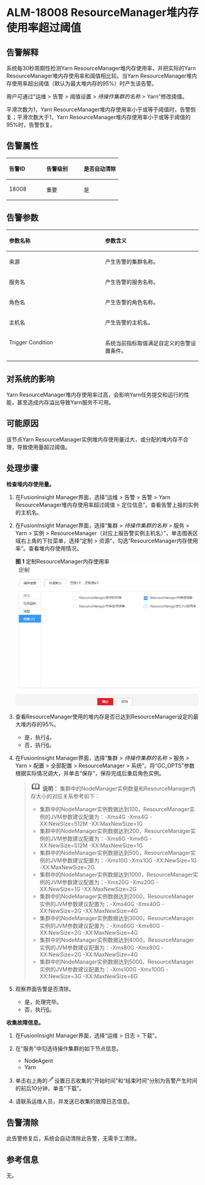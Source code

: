 # ALM-18008 ResourceManager堆内存使用率超过阈值<a name="ALM-18008"></a>

## 告警解释<a name="section1335609"></a>

系统每30秒周期性检测Yarn ResourceManager堆内存使用率，并把实际的Yarn ResourceManager堆内存使用率和阈值相比较。当Yarn ResourceManager堆内存使用率超出阈值（默认为最大堆内存的95%）时产生该告警。

用户可通过“运维 \> 告警 \> 阈值设置 \>  _待操作集群的名称_  \> Yarn”修改阈值。

平滑次数为1，Yarn ResourceManager堆内存使用率小于或等于阈值时，告警恢复；平滑次数大于1，Yarn ResourceManager堆内存使用率小于或等于阈值的95%时，告警恢复。

## 告警属性<a name="section12020482"></a>

<a name="table9634977"></a>
<table><thead align="left"><tr id="row15805238"><th class="cellrowborder" valign="top" width="33.33333333333333%" id="mcps1.1.4.1.1"><p id="p5155867"><a name="p5155867"></a><a name="p5155867"></a>告警ID</p>
</th>
<th class="cellrowborder" valign="top" width="33.33333333333333%" id="mcps1.1.4.1.2"><p id="p14972060"><a name="p14972060"></a><a name="p14972060"></a>告警级别</p>
</th>
<th class="cellrowborder" valign="top" width="33.33333333333333%" id="mcps1.1.4.1.3"><p id="p4777379"><a name="p4777379"></a><a name="p4777379"></a>是否自动清除</p>
</th>
</tr>
</thead>
<tbody><tr id="row51423381"><td class="cellrowborder" valign="top" width="33.33333333333333%" headers="mcps1.1.4.1.1 "><p id="p4544348"><a name="p4544348"></a><a name="p4544348"></a>18008</p>
</td>
<td class="cellrowborder" valign="top" width="33.33333333333333%" headers="mcps1.1.4.1.2 "><p id="p32547936"><a name="p32547936"></a><a name="p32547936"></a>重要</p>
</td>
<td class="cellrowborder" valign="top" width="33.33333333333333%" headers="mcps1.1.4.1.3 "><p id="p19137160"><a name="p19137160"></a><a name="p19137160"></a>是</p>
</td>
</tr>
</tbody>
</table>

## 告警参数<a name="section41075474"></a>

<a name="table6606141"></a>
<table><thead align="left"><tr id="row49320909"><th class="cellrowborder" valign="top" width="50%" id="mcps1.1.3.1.1"><p id="p35570664"><a name="p35570664"></a><a name="p35570664"></a>参数名称</p>
</th>
<th class="cellrowborder" valign="top" width="50%" id="mcps1.1.3.1.2"><p id="p62651540"><a name="p62651540"></a><a name="p62651540"></a>参数含义</p>
</th>
</tr>
</thead>
<tbody><tr id="row822014158206"><td class="cellrowborder" valign="top" width="50%" headers="mcps1.1.3.1.1 "><p id="p13858113752316"><a name="p13858113752316"></a><a name="p13858113752316"></a>来源</p>
</td>
<td class="cellrowborder" valign="top" width="50%" headers="mcps1.1.3.1.2 "><p id="p187931338134115"><a name="p187931338134115"></a><a name="p187931338134115"></a>产生告警的集群名称。</p>
</td>
</tr>
<tr id="row41609976"><td class="cellrowborder" valign="top" width="50%" headers="mcps1.1.3.1.1 "><p id="p39123317"><a name="p39123317"></a><a name="p39123317"></a>服务名</p>
</td>
<td class="cellrowborder" valign="top" width="50%" headers="mcps1.1.3.1.2 "><p id="p4199435"><a name="p4199435"></a><a name="p4199435"></a>产生告警的服务名称。</p>
</td>
</tr>
<tr id="row37794916"><td class="cellrowborder" valign="top" width="50%" headers="mcps1.1.3.1.1 "><p id="p37226997"><a name="p37226997"></a><a name="p37226997"></a>角色名</p>
</td>
<td class="cellrowborder" valign="top" width="50%" headers="mcps1.1.3.1.2 "><p id="p5195099"><a name="p5195099"></a><a name="p5195099"></a>产生告警的角色名称。</p>
</td>
</tr>
<tr id="row46755894"><td class="cellrowborder" valign="top" width="50%" headers="mcps1.1.3.1.1 "><p id="p66118565"><a name="p66118565"></a><a name="p66118565"></a>主机名</p>
</td>
<td class="cellrowborder" valign="top" width="50%" headers="mcps1.1.3.1.2 "><p id="p10805765"><a name="p10805765"></a><a name="p10805765"></a>产生告警的主机名。</p>
</td>
</tr>
<tr id="row30143027"><td class="cellrowborder" valign="top" width="50%" headers="mcps1.1.3.1.1 "><p id="p25666111"><a name="p25666111"></a><a name="p25666111"></a>Trigger Condition</p>
</td>
<td class="cellrowborder" valign="top" width="50%" headers="mcps1.1.3.1.2 "><p id="p65689071"><a name="p65689071"></a><a name="p65689071"></a>系统当前指标取值满足自定义的告警设置条件。</p>
</td>
</tr>
</tbody>
</table>

## 对系统的影响<a name="section34134946"></a>

Yarn ResourceManager堆内存使用率过高，会影响Yarn任务提交和运行的性能，甚至造成内存溢出导致Yarn服务不可用。

## 可能原因<a name="section38779059"></a>

该节点Yarn ResourceManager实例堆内存使用量过大，或分配的堆内存不合理，导致使用量超过阈值。

## 处理步骤<a name="section13467214"></a>

**检查堆内存使用量。**

1.  在FusionInsight Manager界面，选择“运维 \> 告警 \> 告警 \> Yarn ResourceManager堆内存使用率超过阈值 \> 定位信息”。查看告警上报的实例的主机名。
2.  在FusionInsight Manager界面，选择“集群 \>  _待操作集群的名称_  \> 服务 \> Yarn \> 实例 \> ResourceManager（对应上报告警实例主机名）”，单击图表区域右上角的下拉菜单，选择“定制 \> 资源”，勾选“ResourceManager内存使用率”。查看堆内存使用情况。

    **图 1**  定制ResourceManager内存使用率<a name="fig743115719441"></a>  
    ![](figures/定制ResourceManager内存使用率.png "定制ResourceManager内存使用率")

3.  查看ResourceManager使用的堆内存是否已达到ResourceManager设定的最大堆内存的95%。
    -   是，执行[4](#li4185479883010)。
    -   否，执行[6](#li3256645983010)。

4.  <a name="li4185479883010"></a>在FusionInsight Manager界面，选择“集群 \>  _待操作集群的名称_  \> 服务 \> Yarn \> 配置 \> 全部配置 \> ResourceManager \> 系统”。将“GC\_OPTS”参数根据实际情况调大，并单击“保存”，保存完成后重启角色实例。

    >![](public_sys-resources/icon-note.gif) **说明：** 
    >集群中的NodeManager实例数量和ResourceManager内存大小的对应关系参考如下：
    >-   集群中的NodeManager实例数据达到100，ResourceManager实例的JVM参数建议配置为：-Xms4G -Xmx4G -XX:NewSize=512M -XX:MaxNewSize=1G
    >-   集群中的NodeManager实例数据达到200，ResourceManager实例的JVM参数建议配置为：-Xms6G -Xmx6G -XX:NewSize=512M -XX:MaxNewSize=1G
    >-   集群中的NodeManager实例数据达到500，ResourceManager实例的JVM参数建议配置为：-Xms10G -Xmx10G -XX:NewSize=1G -XX:MaxNewSize=2G
    >-   集群中的NodeManager实例数据达到1000，ResourceManager实例的JVM参数建议配置为：-Xms20G -Xmx20G -XX:NewSize=1G -XX:MaxNewSize=2G
    >-   集群中的NodeManager实例数据达到2000，ResourceManager实例的JVM参数建议配置为：-Xms40G -Xmx40G -XX:NewSize=2G -XX:MaxNewSize=4G
    >-   集群中的NodeManager实例数据达到3000，ResourceManager实例的JVM参数建议配置为：-Xms60G -Xmx60G -XX:NewSize=2G -XX:MaxNewSize=4G
    >-   集群中的NodeManager实例数据达到4000，ResourceManager实例的JVM参数建议配置为：-Xms80G -Xmx80G -XX:NewSize=2G -XX:MaxNewSize=4G
    >-   集群中的NodeManager实例数据达到5000，ResourceManager实例的JVM参数建议配置为：-Xms100G -Xmx100G -XX:NewSize=3G -XX:MaxNewSize=6G

5.  观察界面告警是否清除。
    -   是，处理完毕。
    -   否，执行[6](#li3256645983010)。


**收集故障信息。**

1.  <a name="li3256645983010"></a>在FusionInsight Manager界面，选择“运维 \> 日志 \> 下载”。
2.  在“服务”中勾选待操作集群的如下节点信息。
    -   NodeAgent
    -   Yarn

3.  单击右上角的![](figures/zh-cn_image_0263895445.png)设置日志收集的“开始时间”和“结束时间”分别为告警产生时间的前后10分钟，单击“下载”。
4.  请联系运维人员，并发送已收集的故障日志信息。

## 告警清除<a name="section169311343318"></a>

此告警修复后，系统会自动清除此告警，无需手工清除。

## 参考信息<a name="section54096069"></a>

无。

